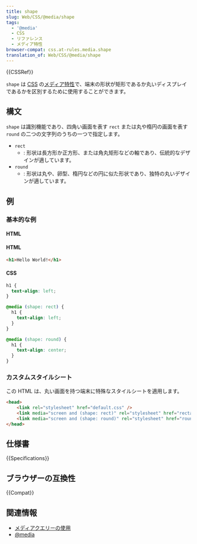 ```yaml
---
title: shape
slug: Web/CSS/@media/shape
tags:
  - '@media'
  - CSS
  - リファレンス
  - メディア特性
browser-compat: css.at-rules.media.shape
translation_of: Web/CSS/@media/shape
---
```

{{CSSRef}}

`shape` は [CSS](/ja/docs/Web/CSS) の[メディア特性](/ja/docs/Web/CSS/@media#メディア特性)で、端末の形状が矩形であるか丸いディスプレイであるかを区別するために使用することができます。

## 構文

`shape` は識別機能であり、四角い画面を表す `rect` または丸や楕円の画面を表す `round` の二つの文字列のうちの一つで指定します。

- `rect`
  - : 形状は長方形か正方形、または角丸矩形などの軸であり、伝統的なデザインが適しています。
- `round`
  - : 形状は丸や、卵型、楕円などの円に似た形状であり、独特の丸いデザインが適しています。

## 例

### 基本的な例

<h4 id="HTML" name="HTML">HTML</h4>

#### HTML

```html
<h1>Hello World!</h1>
```

#### CSS

```css
h1 {
  text-align: left;
}

@media (shape: rect) {
  h1 {
    text-align: left;
  }
}

@media (shape: round) {
  h1 {
    text-align: center;
  }
}
```

### カスタムスタイルシート

この HTML は、丸い画面を持つ端末に特殊なスタイルシートを適用します。

```html
<head>
    <link rel="stylesheet" href="default.css" />
    <link media="screen and (shape: rect)" rel="stylesheet" href="rectangle.css" />
    <link media="screen and (shape: round)" rel="stylesheet" href="round.css" />
</head>
```

## 仕様書

{{Specifications}}

## ブラウザーの互換性

{{Compat}}

## 関連情報

- [メディアクエリーの使用](/ja/docs/Web/CSS/Media_Queries/Using_media_queries)
- [@media](/ja/docs/Web/CSS/@media)
